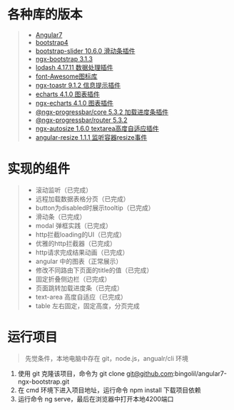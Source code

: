  # 各种库的版本
 
 > * [Angular7](https://www.angular.cn/docs)
 > * [bootstrap4](https://v4.bootcss.com/)
 > * [bootstrap-slider 10.6.0 滑动条插件](https://seiyria.com/bootstrap-slider/)
 > * [ngx-bootstrap 3.1.3](http://ngx-bootstrap.com/#/)
 > * [lodash 4.17.11 数据处理插件](https://www.lodashjs.com)
 > * [font-Awesome图标库](http://fontawesome.dashgame.com/)
 > * [ngx-toastr 9.1.2 信息提示插件](https://codeseven.github.io/toastr/)
 > * [echarts 4.1.0 图表插件](https://echarts.baidu.com/)
 > * [ngx-echarts 4.1.0 图表插件](https://www.npmjs.com/package/ngx-echarts)
 > * [@ngx-progressbar/core 5.3.2 加载进度条插件](http://npm.taobao.org/package/ngx-progressbar-rj)
 > * [@ngx-progressbar/router 5.3.2](http://npm.taobao.org/package/ngx-progressbar-rj)
 > * [ngx-autosize 1.6.0 textarea高度自适应插件](http://npm.taobao.org/package/ngx-autosize)
 > * [angular-resize 1.1.1 监听容器resize事件](https://www.npmjs.com/package/angular-resize)


 # 实现的组件
 
  > * 滚动监听（已完成）
  > * 远程加载数据表格分页（已完成）
  > * button为disabled时展示tooltip（已完成）
  > * 滑动条（已完成）
  > * modal 弹框实践（已完成）
  > * http拦截loading的UI（已完成）
  > * 优雅的http拦截器（已完成）
  > * http请求完成结果动画（已完成）
  > * angular 中的图表（正常展示）
  > * 修改不同路由下页面的title的值（已完成）
  > * 固定折叠侧边栏（已完成）
  > * 页面跳转加载进度条（已完成）
  > * text-area 高度自适应（已完成）
  > * table 左右固定，固定高度，分页完成
 
 # 运行项目
 
 > 先觉条件，本地电脑中存在 git，node.js，angualr/cli 环境

 1. 使用 git 克隆该项目，命令为 git clone git@github.com:bingolil/angular7-ngx-bootstrap.git
 2. 在 cmd 环境下进入项目地址，运行命令 npm install 下载项目依赖
 3. 运行命令 ng serve，最后在浏览器中打开本地4200端口
